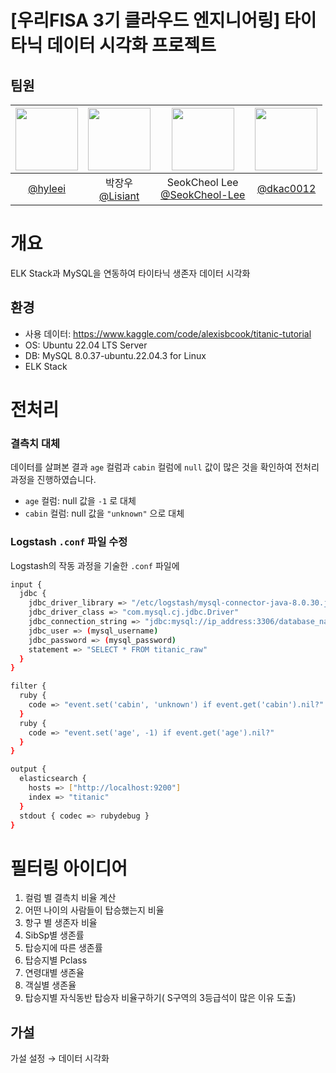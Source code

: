 # [우리FISA 3기 클라우드 엔지니어링] 타이타닉 데이터 시각화 프로젝트
## 팀원
|<img src="https://avatars.githubusercontent.com/u/104816148?v=4" width="100" height="100"/>|<img src="https://avatars.githubusercontent.com/u/79884688?v=4" width="100" height="100"/>|<img src="https://avatars.githubusercontent.com/u/90691610?v=4" width="100" height="100"/>|<img src="https://avatars.githubusercontent.com/u/127733525?v=4" width="100" height="100"/>|
|:-:|:-:|:-:|:-:|
|[@hyleei](https://github.com/hyleei)|박장우<br/>[@Lisiant](https://github.com/Lisiant)|SeokCheol Lee<br/>[@SeokCheol-Lee](https://github.com/SeokCheol-Lee)|[@dkac0012](https://github.com/dkac0012)|


# 개요

ELK Stack과 MySQL을 연동하여 타이타닉 생존자 데이터 시각화

## 환경

- 사용 데이터: https://www.kaggle.com/code/alexisbcook/titanic-tutorial
- OS: Ubuntu 22.04 LTS Server
- DB: MySQL 8.0.37-ubuntu.22.04.3 for Linux
- ELK Stack

# 전처리

### 결측치 대체

데이터를 살펴본 결과 `age` 컬럼과 `cabin` 컬럼에 `null` 값이 많은 것을 확인하여 전처리 과정을 진행하였습니다.

- `age` 컬럼: null 값을 `-1` 로 대체
- `cabin` 컬럼: null 값을 `"unknown"` 으로 대체

### Logstash `.conf` 파일 수정

Logstash의 작동 과정을 기술한 `.conf` 파일에 

```bash
input {
  jdbc {
    jdbc_driver_library => "/etc/logstash/mysql-connector-java-8.0.30.jar"
    jdbc_driver_class => "com.mysql.cj.jdbc.Driver"
    jdbc_connection_string => "jdbc:mysql://ip_address:3306/database_name"
    jdbc_user => (mysql_username)
    jdbc_password => (mysql_password)
    statement => "SELECT * FROM titanic_raw"
  }
}

filter {
  ruby {
    code => "event.set('cabin', 'unknown') if event.get('cabin').nil?"
  }
  ruby {
    code => "event.set('age', -1) if event.get('age').nil?"
  }
}

output {
  elasticsearch {
    hosts => ["http://localhost:9200"]
    index => "titanic"
  }
  stdout { codec => rubydebug }
}
```

# 필터링 아이디어

1. 컬럼 별 결측치 비율 계산
2. 어떤 나이의 사람들이 탑승했는지 비율 
3. 항구 별 생존자 비율
4. SibSp별 생존률
5. 탑승지에 따른 생존률
6. 탑승지별 Pclass
7. 연령대별 생존율
8. 객실별 생존율
9. 탑승지별 자식동반 탑승자 비율구하기( S구역의 3등급석이 많은 이유 도출)

## 가설

가설 설정 → 데이터 시각화
